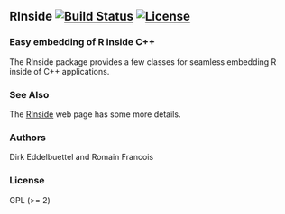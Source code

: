 ## RInside [![Build Status](https://travis-ci.org/eddelbuettel/rinside.png)](https://travis-ci.org/eddelbuettel/rinside) [![License](http://img.shields.io/badge/license-GPL%20%28%3E=%202%29-brightgreen.svg?style=flat)](http://www.gnu.org/licenses/gpl-2.0.html)

### Easy embedding of R inside C++

The RInside package provides a few classes for seamless embedding R inside of
C++ applications.

### See Also

The [RInside](http://dirk.eddelbuettel.com/code/rinside.html) web page has
some more details.

### Authors

Dirk Eddelbuettel and Romain Francois

### License

GPL (>= 2)
